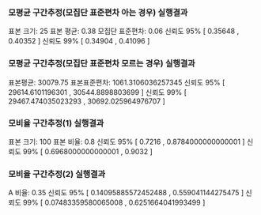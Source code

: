 ### 모평균 구간추정(모집단 표준편차 아는 경우) 실행결과

표본 크기: 25
표본 평균: 0.38
모집단 표준편차: 0.06
신뢰도 95% [ 0.35648 , 0.40352 ]
신뢰도 99% [ 0.34904 , 0.41096 ]

### 모평균 구간추정(모집단 표준편차 모르는 경우) 실행결과

표본평균: 30079.75 표본표준편차: 1061.3106036257345
신뢰도 95% [ 29614.6101196301 , 30544.8898803699 ]
신뢰도 99% [ 29467.474035023293 , 30692.025964976707 ]

### 모비율 구간추정(1) 실행결과

표본 크기: 100
표본 비율: 0.8
신뢰도 95% [ 0.7216 , 0.8784000000000001 ]
신뢰도 99% [ 0.6968000000000001 , 0.9032 ]

### 모비율 구간추정(2) 실행결과

A 비율: 0.35
신뢰도 95% [ 0.14095885572452488 , 0.559041144275475 ]
신뢰도 99% [ 0.07483359580065008 , 0.6251664041993499 ]
